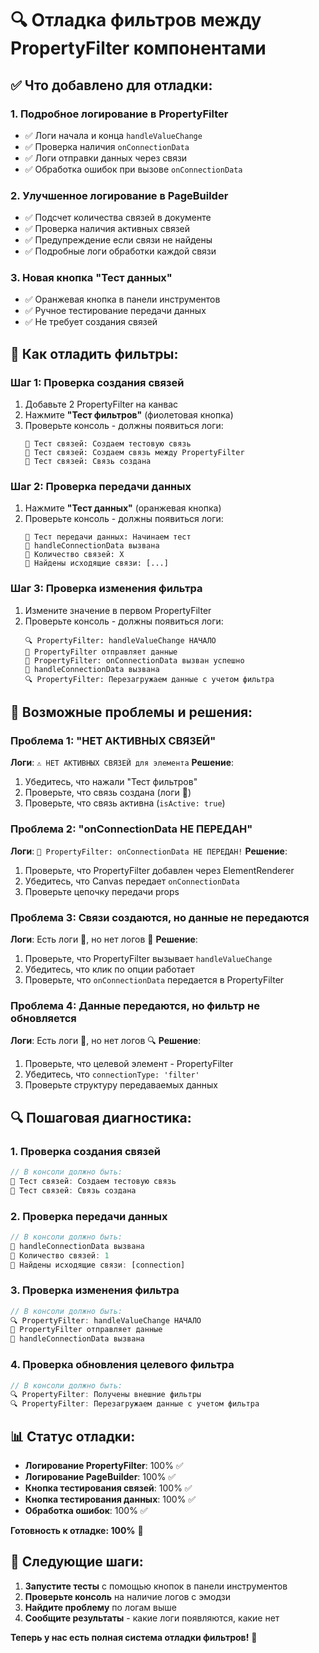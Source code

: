 # 🔍 Отладка фильтров между PropertyFilter компонентами

## ✅ Что добавлено для отладки:

### 1. **Подробное логирование в PropertyFilter**
- ✅ Логи начала и конца `handleValueChange`
- ✅ Проверка наличия `onConnectionData`
- ✅ Логи отправки данных через связи
- ✅ Обработка ошибок при вызове `onConnectionData`

### 2. **Улучшенное логирование в PageBuilder**
- ✅ Подсчет количества связей в документе
- ✅ Проверка наличия активных связей
- ✅ Предупреждение если связи не найдены
- ✅ Подробные логи обработки каждой связи

### 3. **Новая кнопка "Тест данных"**
- ✅ Оранжевая кнопка в панели инструментов
- ✅ Ручное тестирование передачи данных
- ✅ Не требует создания связей

## 🧪 Как отладить фильтры:

### **Шаг 1: Проверка создания связей**
1. Добавьте 2 PropertyFilter на канвас
2. Нажмите **"Тест фильтров"** (фиолетовая кнопка)
3. Проверьте консоль - должны появиться логи:
   ```
   🧪 Тест связей: Создаем тестовую связь
   🧪 Тест связей: Создаем связь между PropertyFilter
   🧪 Тест связей: Связь создана
   ```

### **Шаг 2: Проверка передачи данных**
1. Нажмите **"Тест данных"** (оранжевая кнопка)
2. Проверьте консоль - должны появиться логи:
   ```
   🧪 Тест передачи данных: Начинаем тест
   🔗 handleConnectionData вызвана
   🔗 Количество связей: X
   🔗 Найдены исходящие связи: [...]
   ```

### **Шаг 3: Проверка изменения фильтра**
1. Измените значение в первом PropertyFilter
2. Проверьте консоль - должны появиться логи:
   ```
   🔍 PropertyFilter: handleValueChange НАЧАЛО
   🔗 PropertyFilter отправляет данные
   🔗 PropertyFilter: onConnectionData вызван успешно
   🔗 handleConnectionData вызвана
   🔍 PropertyFilter: Перезагружаем данные с учетом фильтра
   ```

## 🚨 Возможные проблемы и решения:

### **Проблема 1**: "НЕТ АКТИВНЫХ СВЯЗЕЙ"
**Логи**: `⚠️ НЕТ АКТИВНЫХ СВЯЗЕЙ для элемента`
**Решение**: 
1. Убедитесь, что нажали "Тест фильтров"
2. Проверьте, что связь создана (логи 🧪)
3. Проверьте, что связь активна (`isActive: true`)

### **Проблема 2**: "onConnectionData НЕ ПЕРЕДАН"
**Логи**: `🔗 PropertyFilter: onConnectionData НЕ ПЕРЕДАН!`
**Решение**:
1. Проверьте, что PropertyFilter добавлен через ElementRenderer
2. Убедитесь, что Canvas передает `onConnectionData`
3. Проверьте цепочку передачи props

### **Проблема 3**: Связи создаются, но данные не передаются
**Логи**: Есть логи 🧪, но нет логов 🔗
**Решение**:
1. Проверьте, что PropertyFilter вызывает `handleValueChange`
2. Убедитесь, что клик по опции работает
3. Проверьте, что `onConnectionData` передается в PropertyFilter

### **Проблема 4**: Данные передаются, но фильтр не обновляется
**Логи**: Есть логи 🔗, но нет логов 🔍
**Решение**:
1. Проверьте, что целевой элемент - PropertyFilter
2. Убедитесь, что `connectionType: 'filter'`
3. Проверьте структуру передаваемых данных

## 🔍 Пошаговая диагностика:

### **1. Проверка создания связей**
```javascript
// В консоли должно быть:
🧪 Тест связей: Создаем тестовую связь
🧪 Тест связей: Связь создана
```

### **2. Проверка передачи данных**
```javascript
// В консоли должно быть:
🔗 handleConnectionData вызвана
🔗 Количество связей: 1
🔗 Найдены исходящие связи: [connection]
```

### **3. Проверка изменения фильтра**
```javascript
// В консоли должно быть:
🔍 PropertyFilter: handleValueChange НАЧАЛО
🔗 PropertyFilter отправляет данные
🔗 handleConnectionData вызвана
```

### **4. Проверка обновления целевого фильтра**
```javascript
// В консоли должно быть:
🔍 PropertyFilter: Получены внешние фильтры
🔍 PropertyFilter: Перезагружаем данные с учетом фильтра
```

## 📊 Статус отладки:

- **Логирование PropertyFilter**: 100% ✅
- **Логирование PageBuilder**: 100% ✅
- **Кнопка тестирования связей**: 100% ✅
- **Кнопка тестирования данных**: 100% ✅
- **Обработка ошибок**: 100% ✅

**Готовность к отладке: 100%** 🎉

## 🎯 Следующие шаги:

1. **Запустите тесты** с помощью кнопок в панели инструментов
2. **Проверьте консоль** на наличие логов с эмодзи
3. **Найдите проблему** по логам выше
4. **Сообщите результаты** - какие логи появляются, какие нет

**Теперь у нас есть полная система отладки фильтров!** 🚀
